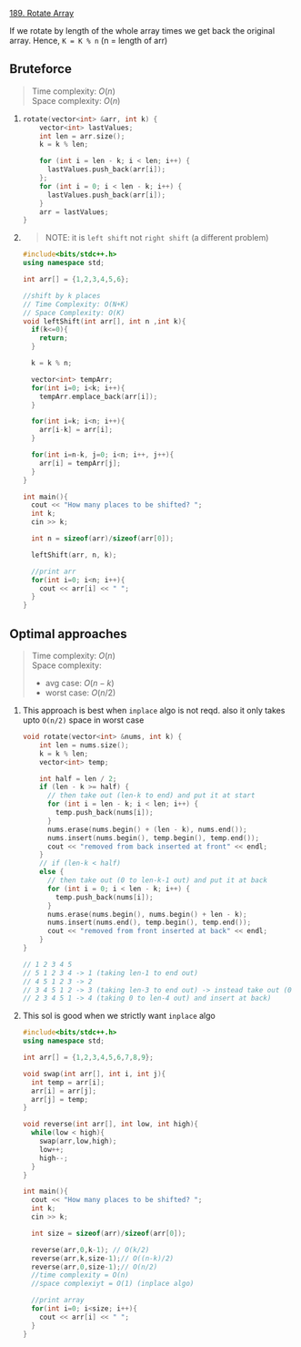 [189. Rotate Array](https://leetcode.com/problems/rotate-array/description/)

If we rotate by length of the whole array times we get back the original array.
Hence, `K = K % n` (n = length of arr)
## Bruteforce
> Time complexity: $O(n)$  
> Space complexity: $O(n)$
1.  ```cpp
    rotate(vector<int> &arr, int k) {
        vector<int> lastValues;
        int len = arr.size();
        k = k % len;

        for (int i = len - k; i < len; i++) {
          lastValues.push_back(arr[i]);
        };
        for (int i = 0; i < len - k; i++) {
          lastValues.push_back(arr[i]);
        }
        arr = lastValues;
    }
    ```
2.  > NOTE: it is `left shift` not `right shift` (a different problem)
    ```cpp
    #include<bits/stdc++.h>
    using namespace std;

    int arr[] = {1,2,3,4,5,6};

    //shift by k places
    // Time Complexity: O(N+K)
    // Space Complexity: O(K)
    void leftShift(int arr[], int n ,int k){
      if(k<=0){
        return;
      }

      k = k % n;

      vector<int> tempArr;
      for(int i=0; i<k; i++){
        tempArr.emplace_back(arr[i]);
      }

      for(int i=k; i<n; i++){
        arr[i-k] = arr[i];
      }

      for(int i=n-k, j=0; i<n; i++, j++){
        arr[i] = tempArr[j];
      }
    }

    int main(){
      cout << "How many places to be shifted? ";
      int k;
      cin >> k;

      int n = sizeof(arr)/sizeof(arr[0]);

      leftShift(arr, n, k); 

      //print arr
      for(int i=0; i<n; i++){
        cout << arr[i] << " ";
      }
    }
    ```

## Optimal approaches
> Time complexity: $O(n)$  
> Space complexity: 
>  - avg case: $O(n-k)$
>  - worst case: $O(n/2)$
1. This approach is best when `inplace` algo is not reqd. also it only takes upto `O(n/2)` space in worst case 
    ```cpp
    void rotate(vector<int> &nums, int k) {
        int len = nums.size();
        k = k % len;
        vector<int> temp;

        int half = len / 2;
        if (len - k >= half) {
          // then take out (len-k to end) and put it at start
          for (int i = len - k; i < len; i++) {
            temp.push_back(nums[i]);
          }
          nums.erase(nums.begin() + (len - k), nums.end());
          nums.insert(nums.begin(), temp.begin(), temp.end());
          cout << "removed from back inserted at front" << endl;
        }
        // if (len-k < half)
        else {
          // then take out (0 to len-k-1 out) and put it at back
          for (int i = 0; i < len - k; i++) {
            temp.push_back(nums[i]);
          }
          nums.erase(nums.begin(), nums.begin() + len - k);
          nums.insert(nums.end(), temp.begin(), temp.end());
          cout << "removed from front inserted at back" << endl;
        }
    }

    // 1 2 3 4 5
    // 5 1 2 3 4 -> 1 (taking len-1 to end out)
    // 4 5 1 2 3 -> 2
    // 3 4 5 1 2 -> 3 (taking len-3 to end out) -> instead take out (0 to len-3 out)
    // 2 3 4 5 1 -> 4 (taking 0 to len-4 out) and insert at back)
    ```
2. This sol is good when we strictly want `inplace` algo
    ```cpp
    #include<bits/stdc++.h>
    using namespace std;

    int arr[] = {1,2,3,4,5,6,7,8,9};

    void swap(int arr[], int i, int j){
      int temp = arr[i];
      arr[i] = arr[j];
      arr[j] = temp;
    }

    void reverse(int arr[], int low, int high){
      while(low < high){
        swap(arr,low,high);
        low++;
        high--;
      }
    }

    int main(){
      cout << "How many places to be shifted? ";
      int k;
      cin >> k;

      int size = sizeof(arr)/sizeof(arr[0]);

      reverse(arr,0,k-1); // O(k/2)
      reverse(arr,k,size-1);// O((n-k)/2)
      reverse(arr,0,size-1);// O(n/2)
      //time complexity = O(n)
      //space complexiyt = O(1) (inplace algo)

      //print array
      for(int i=0; i<size; i++){
        cout << arr[i] << " ";
      }
    }
    ```